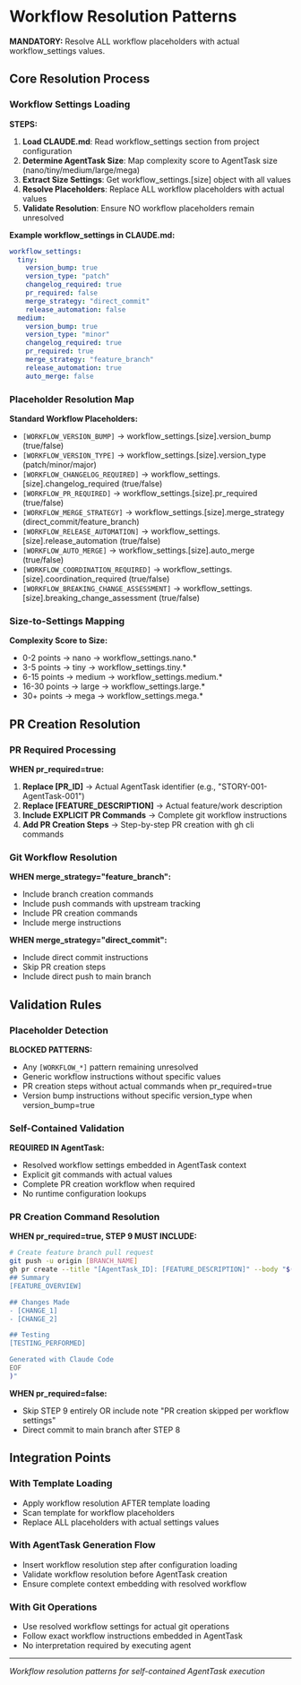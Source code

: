 # Workflow Resolution Patterns

**MANDATORY:** Resolve ALL workflow placeholders with actual workflow_settings values.

## Core Resolution Process

### Workflow Settings Loading
**STEPS:**
1. **Load CLAUDE.md**: Read workflow_settings section from project configuration
2. **Determine AgentTask Size**: Map complexity score to AgentTask size (nano/tiny/medium/large/mega)
3. **Extract Size Settings**: Get workflow_settings.[size] object with all values
4. **Resolve Placeholders**: Replace ALL workflow placeholders with actual values
5. **Validate Resolution**: Ensure NO workflow placeholders remain unresolved

**Example workflow_settings in CLAUDE.md:**
```yaml
workflow_settings:
  tiny:
    version_bump: true
    version_type: "patch"
    changelog_required: true
    pr_required: false
    merge_strategy: "direct_commit"
    release_automation: false
  medium:
    version_bump: true
    version_type: "minor"
    changelog_required: true
    pr_required: true
    merge_strategy: "feature_branch"
    release_automation: true
    auto_merge: false
```

### Placeholder Resolution Map

**Standard Workflow Placeholders:**
- `[WORKFLOW_VERSION_BUMP]` → workflow_settings.[size].version_bump (true/false)
- `[WORKFLOW_VERSION_TYPE]` → workflow_settings.[size].version_type (patch/minor/major)
- `[WORKFLOW_CHANGELOG_REQUIRED]` → workflow_settings.[size].changelog_required (true/false)
- `[WORKFLOW_PR_REQUIRED]` → workflow_settings.[size].pr_required (true/false)
- `[WORKFLOW_MERGE_STRATEGY]` → workflow_settings.[size].merge_strategy (direct_commit/feature_branch)
- `[WORKFLOW_RELEASE_AUTOMATION]` → workflow_settings.[size].release_automation (true/false)
- `[WORKFLOW_AUTO_MERGE]` → workflow_settings.[size].auto_merge (true/false)
- `[WORKFLOW_COORDINATION_REQUIRED]` → workflow_settings.[size].coordination_required (true/false)
- `[WORKFLOW_BREAKING_CHANGE_ASSESSMENT]` → workflow_settings.[size].breaking_change_assessment (true/false)

### Size-to-Settings Mapping

**Complexity Score to Size:**
- 0-2 points → nano → workflow_settings.nano.*
- 3-5 points → tiny → workflow_settings.tiny.*
- 6-15 points → medium → workflow_settings.medium.*
- 16-30 points → large → workflow_settings.large.*
- 30+ points → mega → workflow_settings.mega.*

## PR Creation Resolution

### PR Required Processing
**WHEN pr_required=true:**
1. **Replace [PR_ID]** → Actual AgentTask identifier (e.g., "STORY-001-AgentTask-001")
2. **Replace [FEATURE_DESCRIPTION]** → Actual feature/work description
3. **Include EXPLICIT PR Commands** → Complete git workflow instructions
4. **Add PR Creation Steps** → Step-by-step PR creation with gh cli commands

### Git Workflow Resolution
**WHEN merge_strategy="feature_branch":**
- Include branch creation commands
- Include push commands with upstream tracking
- Include PR creation commands
- Include merge instructions

**WHEN merge_strategy="direct_commit":**
- Include direct commit instructions
- Skip PR creation steps
- Include direct push to main branch

## Validation Rules

### Placeholder Detection
**BLOCKED PATTERNS:**
- Any `[WORKFLOW_*]` pattern remaining unresolved
- Generic workflow instructions without specific values
- PR creation steps without actual commands when pr_required=true
- Version bump instructions without specific version_type when version_bump=true

### Self-Contained Validation
**REQUIRED IN AgentTask:**
- Resolved workflow settings embedded in AgentTask context
- Explicit git commands with actual values
- Complete PR creation workflow when required
- No runtime configuration lookups

### PR Creation Command Resolution
**WHEN pr_required=true, STEP 9 MUST INCLUDE:**
```bash
# Create feature branch pull request
git push -u origin [BRANCH_NAME]
gh pr create --title "[AgentTask_ID]: [FEATURE_DESCRIPTION]" --body "$(cat <<'EOF'
## Summary
[FEATURE_OVERVIEW]

## Changes Made
- [CHANGE_1]
- [CHANGE_2]

## Testing
[TESTING_PERFORMED]

Generated with Claude Code
EOF
)"
```

**WHEN pr_required=false:**
- Skip STEP 9 entirely OR include note "PR creation skipped per workflow settings"
- Direct commit to main branch after STEP 8

## Integration Points

### With Template Loading
- Apply workflow resolution AFTER template loading
- Scan template for workflow placeholders
- Replace ALL placeholders with actual settings values

### With AgentTask Generation Flow
- Insert workflow resolution step after configuration loading
- Validate workflow resolution before AgentTask creation
- Ensure complete context embedding with resolved workflow

### With Git Operations
- Use resolved workflow settings for actual git operations
- Follow exact workflow instructions embedded in AgentTask
- No interpretation required by executing agent

---
*Workflow resolution patterns for self-contained AgentTask execution*